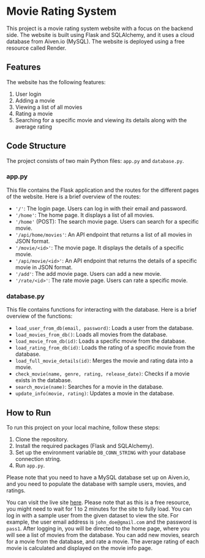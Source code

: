 # Movie Rating System

This project is a movie rating system website with a focus on the backend side. The website is built using Flask and SQLAlchemy, and it uses a cloud database from Aiven.io (MySQL). The website is deployed using a free resource called Render.

## Features

The website has the following features:

1. User login
2. Adding a movie
3. Viewing a list of all movies
4. Rating a movie
5. Searching for a specific movie and viewing its details along with the average rating

## Code Structure

The project consists of two main Python files: `app.py` and `database.py`.

### app.py

This file contains the Flask application and the routes for the different pages of the website. Here is a brief overview of the routes:

- `'/'`: The login page. Users can log in with their email and password.
- `'/home'`: The home page. It displays a list of all movies.
- `'/home'` (POST): The search movie page. Users can search for a specific movie.
- `'/api/home/movies'`: An API endpoint that returns a list of all movies in JSON format.
- `'/movie/<id>'`: The movie page. It displays the details of a specific movie.
- `'/api/movie/<id>'`: An API endpoint that returns the details of a specific movie in JSON format.
- `'/add'`: The add movie page. Users can add a new movie.
- `'/rate/<id>'`: The rate movie page. Users can rate a specific movie.

### database.py

This file contains functions for interacting with the database. Here is a brief overview of the functions:

- `load_user_from_db(email, password)`: Loads a user from the database.
- `load_movies_from_db()`: Loads all movies from the database.
- `load_movie_from_db(id)`: Loads a specific movie from the database.
- `load_rating_from_db(id)`: Loads the rating of a specific movie from the database.
- `load_full_movie_details(id)`: Merges the movie and rating data into a movie.
- `check_movie(name, genre, rating, release_date)`: Checks if a movie exists in the database.
- `search_movie(name)`: Searches for a movie in the database.
- `update_info(movie, rating)`: Updates a movie in the database.

## How to Run

To run this project on your local machine, follow these steps:

1. Clone the repository.
2. Install the required packages (Flask and SQLAlchemy).
3. Set up the environment variable `DB_CONN_STRING` with your database connection string.
4. Run `app.py`.

Please note that you need to have a MySQL database set up on Aiven.io, and you need to populate the database with sample users, movies, and ratings.

You can visit the live site [here](https://movie-rating-sys.onrender.com). Please note that as this is a free resource, you might need to wait for 1 to 2 minutes for the site to fully load. You can log in with a sample user from the given dataset to view the site. For example, the user email address is `john_doe@gmail.com` and the password is `pass1`. After logging in, you will be directed to the home page, where you will see a list of movies from the database. You can add new movies, search for a movie from the database, and rate a movie. The average rating of each movie is calculated and displayed on the movie info page.